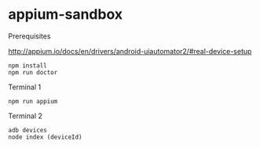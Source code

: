 # appium-sandbox

Prerequisites

http://appium.io/docs/en/drivers/android-uiautomator2/#real-device-setup

```
npm install
npm run doctor
```

Terminal 1

```
npm run appium
```

Terminal 2

```
adb devices
node index (deviceId)
```
